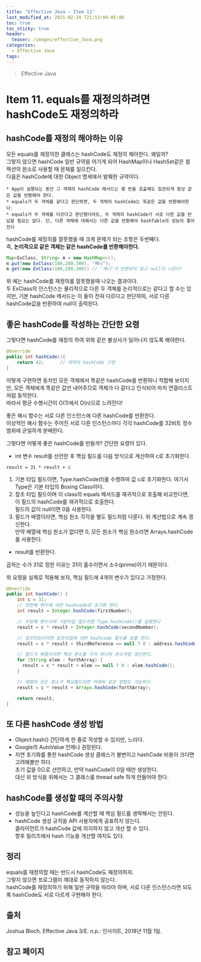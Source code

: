 ```yaml
---
title: "Effective Java - Item 11"
last_modified_at: 2021-02-24 T21:53:00-05:00
toc: true
toc_sticky: true
header:
  teaser: /images/effective_Java.png
categories: 
  - Effective Java
tags:
---
```


> Effective Java

Item 11. equals를 재정의하려면 hashCode도 재정의하라
=============
## hashCode를 재정의 해야하는 이유
모든 equals를 재정의한 클래스는 hashCode도 재정의 해야한다. 왜일까?  
그렇지 않으면 hashCode 일반 규약을 어기게 되어 HashMap이나 HashSet같은 컬렉션의 원소로 사용할 때 문제를 일으킨다.  
다음은 hashCode에 대한 Object 명세에서 발췌한 규약이다.  
```
* App이 실행되는 동안 그 객체의 hashCode 메서드는 몇 번을 호출해도 일관되게 항상 같은 값을 반환해야 한다.
* equals가 두 객체를 같다고 판단하면, 두 객체의 hashCode는 똑같은 값을 반환해야한다.  
* equals가 두 객체를 다르다고 판단했더라도, 두 객체의 hashCode가 서로 다른 값을 반납할 필요는 없다. 단, 다른 객체에 대해서는 다른 값을 반환해야 hashTable의 성능이 좋아진다
```
hashCode를 재정의를 잘못했을 때 크게 문제가 되는 조항은 두번째다.  
즉, **논리적으로 같은 객체는 같은 hashCode를 반환해야한다.** 

```java
Map<ExClass, String> m = new HashMap<>();
m.put(new ExClass(100,200,300), "제니");
m.get(new ExClass(100,200,300)) // "제니"가 반환되지 않고 null이 나온다!
```
위 예는 hashCode를 재정의를 잘못했을때 나오는 결과이다.  
두 ExClass의 인스턴스는 물리적으로 다른 두 객체를 논리적으로는 같다고 할 수는 있지만, 기본 hashCode 메서드는 이 둘이 전혀 다르다고 판단하여, 서로 다른 hashCode값을 반환하여 null이 출력된다.

## 좋은 hashCode를 작성하는 간단한 요령
그렇다면 hashCode를 재정의 하여 위와 같은 불상사가 일어나지 않도록 해야한다.  
```java
@Override
public int hashCode(){
	return 42;		// 최악의 hashCode 구현
}
```
이렇게 구현하면 동치인 모든 객체에서 똑같은 hashCode를 반환하니 적합해 보이지만, 모든 객체에게 똑같은 값만 내어주므로 객체가 다 같다고 인식되어 마치 연결리스트 처럼 동작한다.  
따라서 평균 수행시간이 O(1)에서 O(n)으로 느려진다!  

좋은 해시 함수는 서로 다른 인스턴스에 다른 hashCode를 반환한다.  
이상적인 해시 함수는 주어진 서로 다른 인스턴스마다 각각 hashCode를 32비트 정수 범위에 균일하게 분배한다.  

그렇다면 어떻게 좋은 hashCode를 만들까? 간단한 요령이 있다.
* int 변수 result를 선언한 후 핵심 필드를 다음 방식으로 계산하여 c로 초기화한다.  
```
result = 31 * result + c
```
1. 기본 타입 필드이면, Type.hashCode(f)를 수행하여 값 c로 초기화한다. 여기서 Type은 기본 타입의 Boxing Class이다.  
2. 참조 타입 필드이며 이 class의 equals 메서드를 재귀적으로 호출해 비교한다면, 이 필드의 hashCode를 재귀적으로 호출한다.  
필드의 값이 null이면 0을 사용한다.  
3. 필드가 배열이라면, 핵심 원소 각각을 별도 필드처럼 다룬다. 위 계산법으로 계속 갱신한다.  
만약 배열에 핵심 원소가 없다면 0, 모든 원소가 핵심 원소라면 Arrays.hashCode를 사용한다.  
* result를 반환한다.

곱하는 수가 31로 정한 이유는 31이 홀수이면서 소수(prime)이기 때문이다.  

위 요령을 실제로 적용해 보자, 핵심 필드에 4개의 변수가 있다고 가정한다.  
```java
@Override
public int hashCode() {
    int c = 31;
    // 첫번째 변수에 대한 hashcode로 초기화 한다.
    int result = Integer.hashCode(firstNumber);

    // 두번째 변수이며 기본타입 필드라면 Type.hashCode()를 실행한다
    result = c * result + Integer.hashCode(secondNumber);

    // 참조타입이라면 참조타입에 대한 hashcode 함수를 호출 한다.
    result = c * result + thirdReference == null ? 0 : address.hashCode();

    // 필드가 배열이라면 핵심 원소를 각각 하나의 원소처럼 갱신한다.
    for (String elem : forthArray) {
      result = c * result + elem == null ? 0 : elem.hashCode();
    }

    // 배열의 모든 원소가 핵심필드이면 아래와 같은 방법도 가능하다.
    result = c * result + Arrays.hashCode(forthArray);

    return result;
}
```
## 또 다른 hashCode 생성 방법
* Object.hash()
간단하게 한 줄로 작성할 수 있지만, 느리다.  
* Google의 AutoValue
언제나 권장된다.  
* 지연 초기화를 통한 hashCode 생성
클래스가 불변이고 hashCode 비용이 크다면 고려해볼만 하다.  
초기 값을 0으로 선언하고, 만약 hashCode이 0일 때만 생성한다.  
대신 위 방식을 위해서는 그 클래스를 thread safe 하게 만들어야 한다.  

## hashCode를 생성할 때의 주의사항
* 성능을 높인다고 hashCode를 계산할 때 핵심 필드를 생략해서는 안된다.  
* hashCode 생성 규칙을 API 사용자에게 공표하지 않는다.  
클라이언트가 hashCode 값에 의지하지 않고 개선 할 수 있다.  
향후 릴리즈에서 hash 기능을 개선할 여지도 있다.  

## 정리
equals를 재정의할 때는 반드시 hashCode도 재정의하자.  
그렇지 않으면 프로그램이 제대로 동작하지 않는다.  
hashCode를 재정의하기 위해 일반 규약을 따라야 하며, 서로 다른 인스턴스라면 되도록 hashCode도 서로 다르게 구현해야 한다.  

## 출처
Joshua Bloch. Effective Java 3/E. n.p.: 인사이트, 2018년 11월 1일.  

## 참고 페이지
